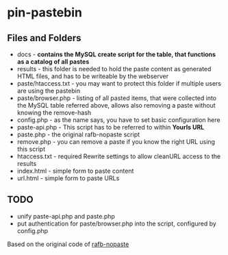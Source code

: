 pin-pastebin
========

Files and Folders
-------------------------
* docs - **contains the MySQL create script for the table, that functions as a catalog of all pastes**
* results - this folder is needed to hold the paste content as generated HTML files, and has to be writeable by the webserver
* paste/htaccess.txt - you may want to protect this folder if multiple users are using the pastebin
* paste/browser.php - listing of all pasted items, that were collected into the MySQL table referred above, allows also removing a paste without knowing the remove-hash
* config.php - as the name says, you have to set basic configuration here
* paste-api.php - This script has to be referred to within **Yourls URL**
* paste.php - the original rafb-nopaste script
* remove.php - you can remove a paste if you know the right URL using this script
* htaccess.txt - required Rewrite settings to allow cleanURL access to the results
* index.html - simple form to paste content
* url.html - simple form to paste URLs

TODO
-------------------------
* unify paste-api.php and paste.php
* put authentication for paste/browser.php into the script, configured by config.php


Based on the original code of [rafb-nopaste](https://code.google.com/archive/p/rafb-nopaste)
